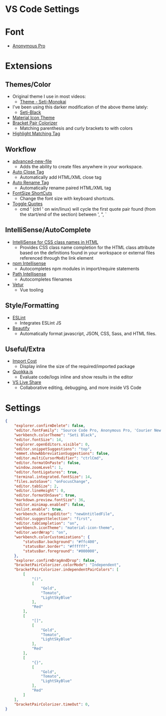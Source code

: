 # VS Code Settings

# Font

* [Anonymous Pro](https://www.marksimonson.com/fonts/view/anonymous-pro)

# Extensions

## Themes/Color

* Original theme I use in most videos:
  * [Theme - Seti-Monokai](https://marketplace.visualstudio.com/items?itemName=SmukkeKim.theme-setimonokai)
* I've been using this darker modification of the above theme lately:
  * [Seti-Black](https://marketplace.visualstudio.com/items?itemName=bobsparadox.seti-black)
* [Material Icon Theme](https://marketplace.visualstudio.com/items?itemName=PKief.material-icon-theme)
* [Bracket Pair Colorizer](https://marketplace.visualstudio.com/items?itemName=coenraads.bracket-pair-colorizer)
  * Matching parenthesis and curly brackets to with colors
* [Highlight Matching Tag](https://marketplace.visualstudio.com/items?itemName=vincaslt.highlight-matching-tag)

## Workflow

* [advanced-new-file](https://marketplace.visualstudio.com/items?itemName=patbenatar.advanced-new-file)
  * Adds the ability to create files anywhere in your workspace.
* [Auto Close Tag](https://marketplace.visualstudio.com/items?itemName=formulahendry.auto-close-tag)
  * Automatically add HTML/XML close tag
* [Auto Rename Tag](https://marketplace.visualstudio.com/items?itemName=formulahendry.auto-rename-tag)
  * Automatically rename paired HTML/XML tag
* [FontSize ShortCuts](https://marketplace.visualstudio.com/items?itemName=fosshaas.fontsize-shortcuts)
  * Change the font size with keyboard shortcuts.
* [Toggle Quotes](https://marketplace.visualstudio.com/items?itemName=BriteSnow.vscode-toggle-quotes)
  * cmd ' (ctrl ' on win/linux) will cycle the first quote pair found (from the start/end of the section) between ', ", `

## IntelliSense/AutoComplete

* [IntelliSense for CSS class names in HTML](https://marketplace.visualstudio.com/items?itemName=Zignd.html-css-class-completion)
  * Provides CSS class name completion for the HTML class attribute based on the definitions found in your workspace or external files referenced through the link element
* [npm Intellisense](https://marketplace.visualstudio.com/items?itemName=christian-kohler.npm-intellisense)
  * Autocompletes npm modules in import/require statements
* [Path Intellisense](https://marketplace.visualstudio.com/items?itemName=christian-kohler.path-intellisense)
  * Autocompletes filenames
* [Vetur](https://marketplace.visualstudio.com/items?itemName=octref.vetur)
  * Vue tooling

## Style/Formatting

* [ESLint](https://marketplace.visualstudio.com/items?itemName=dbaeumer.vscode-eslint)
  * Integrates ESLint JS
* [Beautify](https://marketplace.visualstudio.com/items?itemName=hookyqr.beautify)
  * Automatically format javascript, JSON, CSS, Sass, and HTML files.

## Useful/Extra

* [Import Cost](https://marketplace.visualstudio.com/items?itemName=wix.vscode-import-cost)
  * Display inline the size of the required/imported package
* [Quokka.js](https://marketplace.visualstudio.com/items?itemName=WallabyJs.quokka-vscode)
  * Evaluate code/logs inline and show results in the editor
* [VS Live Share](https://marketplace.visualstudio.com/items?itemName=MS-vsliveshare.vsliveshare)
  * Collaborative editing, debugging, and more inside VS Code

# Settings

```json
{
    "explorer.confirmDelete": false,
    "editor.fontFamily": "Source Code Pro, Anonymous Pro, 'Courier New', monospace",
    "workbench.colorTheme": "Seti Black",
    "editor.fontSize": 14,
    "explorer.openEditors.visible": 0,
    "editor.snippetSuggestions": "top",
    "emmet.showAbbreviationSuggestions": false,
    "editor.multiCursorModifier": "ctrlCmd",
    "editor.formatOnPaste": false,
    "window.zoomLevel": 1,
    "editor.fontLigatures": true,
    "terminal.integrated.fontSize": 14,
    "files.autoSave": "onFocusChange",
    "editor.tabSize": 2,
    "editor.lineHeight": 0,
    "editor.formatOnSave": true,
    "markdown.preview.fontSize": 36,
    "editor.minimap.enabled": false,
    "eslint.enable": true,
    "workbench.startupEditor": "newUntitledFile",
    "editor.suggestSelection": "first",
    "editor.tabCompletion": "on",
    "workbench.iconTheme": "material-icon-theme",
    "editor.wordWrap": "on",
    "workbench.colorCustomizations": {
        "statusBar.background": "#ffc400",
        "statusBar.border": "#ffffff",
        "statusBar.foreground": "#000000",
    },
    "explorer.confirmDragAndDrop": false,
    "bracketPairColorizer.colorMode": "Independent",
    "bracketPairColorizer.independentPairColors": [
        [
            "()",
            [
                "Gold",
                "Tomato",
                "LightSkyBlue"
            ],
            "Red"
        ],
        [
            "[]",
            [
                "Gold",
                "Tomato",
                "LightSkyBlue"
            ],
            "Red"
        ],
        [
            "{}",
            [
                "Gold",
                "Tomato",
                "LightSkyBlue"
            ],
            "Red"
        ]
    ],
    "bracketPairColorizer.timeOut": 0,
}
```
